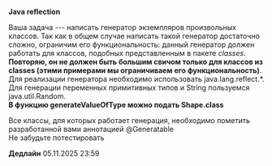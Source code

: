 **Java reflection** 

Ваша задача --- написать генератор экземпляров произвольных классов.
Так как в общем случае написать такой генератор достаточно сложно, ограничим его функциональность:
данный генератор должен работать для классов, подобных представленным в пакете *classes*.\
**Повторяю, он не должен быть большим свичом только для классов из classes (этими примерами мы ограничиваем его функциональность)**.
Для реализации генератора необходимо использовать java.lang.reflect.*.
Для генерации переменных примитивных типов и String пользуемся java.util.Random.\
**В функцию generateValueOfType можно подать Shape.class**


Все классы, для которых работает генерация, необходимо пометить разработанной вами аннотацией @Generatable\
Не забудьте потестировать

**Дедлайн**
05.11.2025 23:59